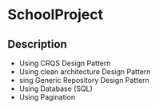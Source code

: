 # SchoolProject
## Description 
-  Using CRQS Design Pattern
-  Using clean architecture Design Pattern
-  sing Generic Repository Design Pattern
-  Using Database (SQL)
-  Using Pagination
